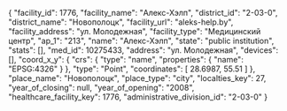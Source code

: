 {
    "facility_id": 1776,
    "facility_name": "Алекс-Хэлп",
    "district_id": "2-03-0",
    "district_name": "Новополоцк",
    "facility_url": "aleks-help.by",
    "facility_address": "ул. Молодежная",
    "facility_type": "Медицинский центр",
    "ap_1": "213",
    "name": "Алекс-Хэлп",
    "state": "public institution",
    "stats": [],
    "med_id": 10275433,
    "address": "ул. Молодежная",
    "devices": [],
    "coord_x_y": {
        "crs": {
            "type": "name",
            "properties": {
                "name": "EPSG:4326"
            }
        },
        "type": "Point",
        "coordinates": [
            28.6987,
            55.51
        ]
    },
    "place_name": "Новополоцк",
    "place_type": "city",
    "localties_key": 27,
    "year_of_closing": null,
    "year_of_opening": "2008",
    "healthcare_facility_key": 1776,
    "administrative_division_id": "2-03-0"
}